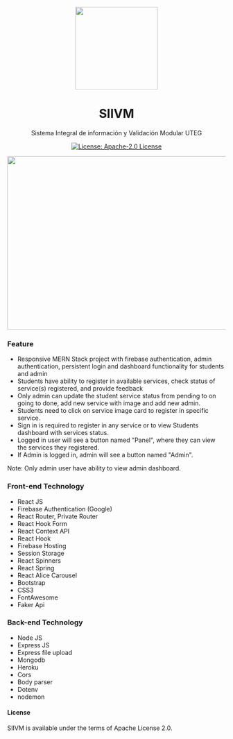 <p align="center">
  <img src="https://github.com/aleoponcelet/siivm-frontend/blob/main/src/assets/images/logos/ic_launcher.png?raw=true" height="190" width="190"/>
</p>
<h1 align="center">SIIVM</h1>
<p align="center">Sistema Integral de información y Validación Modular UTEG</p>
<p align="center">
  <a href="http://www.apache.org/licenses/LICENSE-2.0"><img alt="License: Apache-2.0 License" src="https://img.shields.io/badge/License-Apache_2.0-blue.svg"></a>
</p>
<p align="center">
  <img src="https://github.com/aleoponcelet/siivm-frontend/blob/main/src/assets/images/ss/ss1.png?raw=true" height="400" width="630"/>
</p>

### Feature

- Responsive MERN Stack project with firebase authentication, admin authentication, persistent login and dashboard functionality for students and admin
- Students have ability to register in available services, check status of service(s) registered, and provide feedback
- Only admin can update the student service status from pending to on going to done, add new service with image and add new admin.
- Students need to click on service image card to register in specific service.
- Sign in is required to register in any service or to view Students dashboard with services status.
- Logged in user will see a button named "Panel", where they can view the services they registered.
- If Admin is logged in, admin will see a button named "Admin".

Note: Only admin user have ability to view admin dashboard.

### Front-end Technology

- React JS
- Firebase Authentication (Google)
- React Router, Private Router
- React Hook Form
- React Context API
- React Hook
- Firebase Hosting
- Session Storage
- React Spinners
- React Spring
- React Alice Carousel
- Bootstrap
- CSS3
- FontAwesome
- Faker Api

### Back-end Technology

- Node JS
- Express JS
- Express file upload
- Mongodb
- Heroku
- Cors
- Body parser
- Dotenv
- nodemon

#### License 
SIIVM is available under the terms of Apache License 2.0.
